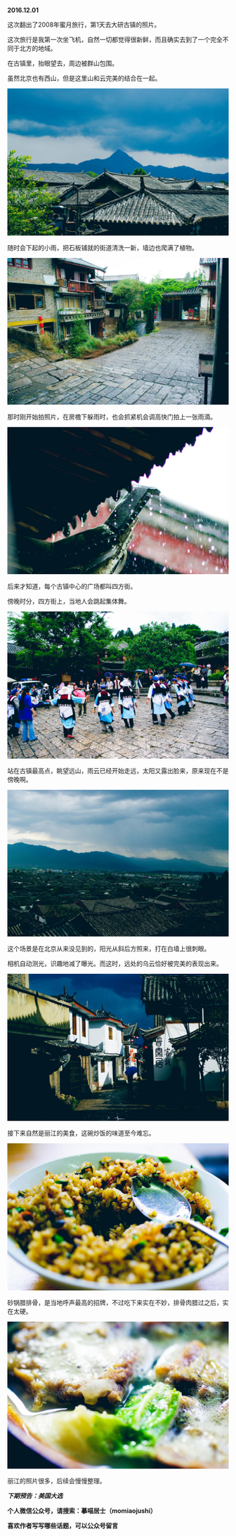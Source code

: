 
          
            
**2016.12.01**

这次翻出了2008年蜜月旅行，第1天去大研古镇的照片。

这次旅行是我第一次坐飞机，自然一切都觉得很新鲜，而且确实去到了一个完全不同于北方的地域。

在古镇里，抬眼望去，周边被群山包围。

虽然北京也有西山，但是这里山和云完美的结合在一起。




![](img/51001-65349fd1c914254e.jpg)




随时会下起的小雨，把石板铺就的街道清洗一新，墙边也爬满了植物。




![](img/51001-4a72c17cb18137a5.jpg)




那时刚开始拍照片，在房檐下躲雨时，也会抓紧机会调高快门拍上一张雨滴。




![](img/51001-69a9e34ff851bbc9.jpg)




后来才知道，每个古镇中心的广场都叫四方街。

傍晚时分，四方街上，当地人会跳起集体舞。




![](img/51001-d045e33e2ea13dc5.jpg)




站在古镇最高点，眺望远山，雨云已经开始走远，太阳又露出脸来，原来现在不是傍晚啊。




![](img/51001-9d791b2a3ca344b0.jpg)




这个场景是在北京从来没见到的，阳光从斜后方照来，打在白墙上很刺眼。

相机自动测光，识趣地减了曝光。而这时，远处的乌云恰好被完美的表现出来。




![](img/51001-20fc512b3fa611b0.jpg)




接下来自然是丽江的美食，这碗炒饭的味道至今难忘。




![](img/51001-5062150a5cf98e37.jpg)




砂锅腊排骨，是当地呼声最高的招牌，不过吃下来实在不妙，排骨肉腊过之后，实在太硬。




![](img/51001-1cdf756c30536276.jpg)




丽江的照片很多，后续会慢慢整理。


***下期预告：美国大选***


**个人微信公众号，请搜索：摹喵居士（momiaojushi）**

**喜欢作者写写哪些话题，可以公众号留言**

          
        